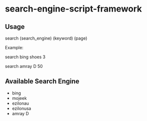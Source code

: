 # search-engine-script-framework## Usagesearch (search_engine) (keyword) (page)Example:search bing shoes 3search amray D 50## Available Search Engine* bing* mojeek* ezilonau* ezilonusa* amray D